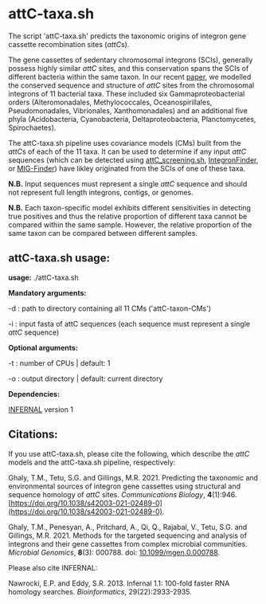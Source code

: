 
# attC-taxa.sh

The script 'attC-taxa.sh' predicts the taxonomic origins of integron gene cassette recombination sites (*attC*s).

The gene cassettes of sedentary chromosomal integrons (SCIs), generally possess highly similar *attC* sites, and this conservation spans the SCIs of different bacteria within the same taxon. In our recent [paper](https://www.nature.com/articles/s42003-021-02489-0), we modelled the conserved sequence and structure of *attC* sites from the chromosomal integrons of 11 bacterial taxa. These included six Gammaproteobacterial orders (Alteromonadales, Methylococcales, Oceanospirillales, Pseudomonadales, Vibrionales, Xanthomonadales) and an additional five phyla (Acidobacteria, Cyanobacteria, Deltaproteobacteria, Planctomycetes, Spirochaetes).

The attC-taxa.sh pipeline uses covariance models (CMs) built from the *attC*s of each of the 11 taxa. It can be used to determine if any input *attC* sequences (which can be detected using [attC_screening.sh](https://github.com/timghaly/integron-filtering), [IntegronFinder](https://github.com/gem-pasteur/Integron_Finder), or [MIG-Finder](https://github.com/maribuon/migfinder)) have likley originated from the SCIs of one of these taxa. 

**N.B.** Input sequences must represent a single *attC* sequence and should not represent full length integrons, contigs, or genomes. 

**N.B.** Each taxon-specific model exhibits different sensitivities in detecting true positives and thus the relative proportion of different taxa cannot be compared within the same sample. However, the relative proportion of the same taxon can be compared between different samples.

## attC-taxa.sh usage:


**usage:** ./attC-taxa.sh


**Mandatory arguments:**

-d : path to directory containing all 11 CMs ('attC-taxon-CMs')

-i : input fasta of attC sequences (each sequence must represent a single *attC* sequence)


**Optional arguments:**

-t : number of CPUs | default: 1 

-o : output directory | default: current directory


**Dependencies:**

[INFERNAL](http://eddylab.org/infernal/) version 1


## Citations:

If you use attC-taxa.sh, please cite the following, which describe the *attC* models and the attC-taxa.sh pipeline, respectively:

Ghaly, T.M., Tetu, S.G. and Gillings, M.R. 2021. Predicting the taxonomic and environmental sources of integron gene cassettes using structural and sequence homology of *attC* sites. *Communications Biology*, **4**(1):946. [https://doi.org/10.1038/s42003-021-02489-0](https://doi.org/10.1038/s42003-021-02489-0).

Ghaly, T.M., Penesyan, A., Pritchard, A., Qi, Q., Rajabal, V., Tetu, S.G. and Gillings, M.R. 2021. Methods for the targeted sequencing and analysis of integrons and their gene cassettes from complex microbial communities. *Microbial Genomics*, **8**(3): 000788. doi: [10.1099/mgen.0.000788](https://doi-org.simsrad.net.ocs.mq.edu.au/10.1099/mgen.0.000788).

Please also cite INFERNAL:

Nawrocki, E.P. and Eddy, S.R. 2013. Infernal 1.1: 100-fold faster RNA homology searches. *Bioinformatics*, 29(22):2933-2935.
